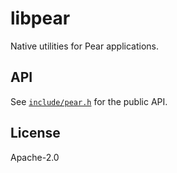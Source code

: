# libpear

Native utilities for Pear applications.

## API

See [`include/pear.h`](include/pear.h) for the public API.

## License

Apache-2.0
